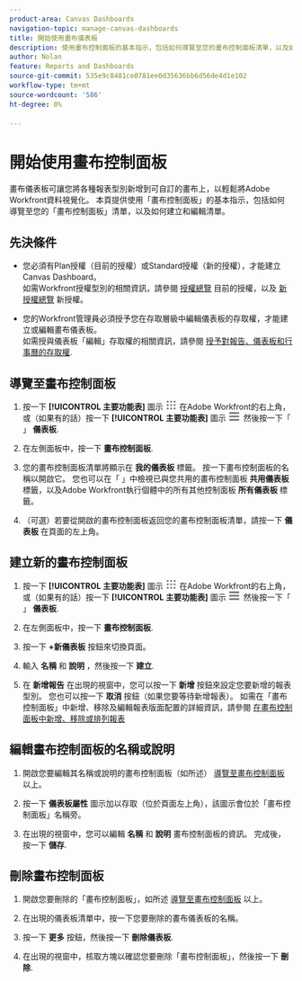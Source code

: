 ```yaml
---
product-area: Canvas Dashboards
navigation-topic: manage-canvas-dashboards
title: 開始使用畫布儀表板
description: 使用畫布控制面板的基本指示，包括如何導覽至您的畫布控制面板清單，以及如何建立和編輯它們。
author: Nolan
feature: Reports and Dashboards
source-git-commit: 535e9c8481ce0781ee0d35636bb6d56de4d1e102
workflow-type: tm+mt
source-wordcount: '586'
ht-degree: 0%

---
```


# 開始使用畫布控制面板

畫布儀表板可讓您將各種報表型別新增到可自訂的畫布上，以輕鬆將Adobe Workfront資料視覺化。 本頁提供使用「畫布控制面板」的基本指示，包括如何導覽至您的「畫布控制面板」清單，以及如何建立和編輯清單。

## 先決條件

* 您必須有Plan授權（目前的授權）或Standard授權（新的授權），才能建立Canvas Dashboard。\
  如需Workfront授權型別的相關資訊，請參閱 [授權總覽](/help/quicksilver/administration-and-setup/add-users/access-levels-and-object-permissions/wf-licenses.md) 目前的授權，以及 [新授權總覽](/help/quicksilver/administration-and-setup/add-users/how-access-levels-work/licenses-overview.md) 新授權。

* 您的Workfront管理員必須授予您在存取層級中編輯儀表板的存取權，才能建立或編輯畫布儀表板。\
  如需授與儀表板「編輯」存取權的相關資訊，請參閱 [授予對報告、儀表板和行事曆的存取權](/help/quicksilver/administration-and-setup/add-users/configure-and-grant-access/grant-access-reports-dashboards-calendars.md).

## 導覽至畫布控制面板

1. 按一下 **[!UICONTROL 主要功能表]** 圖示 ![主要功能表](/help/_includes/assets/main-menu-icon.png) 在Adobe Workfront的右上角，或（如果有的話）按一下 **[!UICONTROL 主要功能表]** 圖示 ![主要功能表](/help/_includes/assets/main-menu-icon-left-nav.png) 然後按一下「 」 **儀表板**.

1. 在左側面板中，按一下 **畫布控制面板**.

1. 您的畫布控制面板清單將顯示在 **我的儀表板** 標籤。 按一下畫布控制面板的名稱以開啟它。 您也可以在「 」中檢視已與您共用的畫布控制面板 **共用儀表板** 標籤，以及Adobe Workfront執行個體中的所有其他控制面板 **所有儀表板** 標籤。

1. （可選）若要從開啟的畫布控制面板返回您的畫布控制面板清單，請按一下 **儀表板** 在頁面的左上角。

## 建立新的畫布控制面板

1. 按一下 **[!UICONTROL 主要功能表]** 圖示 ![主要功能表](/help/_includes/assets/main-menu-icon.png) 在Adobe Workfront的右上角，或（如果有的話）按一下 **[!UICONTROL 主要功能表]** 圖示 ![主要功能表](/help/_includes/assets/main-menu-icon-left-nav.png) 然後按一下「 」 **儀表板**.

1. 在左側面板中，按一下 **畫布控制面板**.

1. 按一下 **+新儀表板** 按鈕來切換頁面。

1. 輸入 **名稱** 和 **說明** ，然後按一下 **建立**.

1. 在 **新增報告** 在出現的視窗中，您可以按一下 **新增** 按鈕來設定您要新增的報表型別。 您也可以按一下 **取消** 按鈕（如果您要等待新增報表）。 如需在「畫布控制面板」中新增、移除及編輯報表版面配置的詳細資訊，請參閱 [在畫布控制面板中新增、移除或排列報表](/help/quicksilver/reports-and-dashboards/canvas-dashboards/manage-canvas-dashboards/add-remove-arrange-reports.md)

## 編輯畫布控制面板的名稱或說明

1. 開啟您要編輯其名稱或說明的畫布控制面板（如所述） [導覽至畫布控制面板](#navigate-to-a-canvas-dashboard) 以上。

1. 按一下 **儀表板屬性** 圖示加以存取（位於頁面左上角），該圖示會位於「畫布控制面板」名稱旁。

1. 在出現的視窗中，您可以編輯 **名稱** 和 **說明** 畫布控制面板的資訊。 完成後，按一下 **儲存**.

## 刪除畫布控制面板

1. 開啟您要刪除的「畫布控制面板」，如所述 [導覽至畫布控制面板](#navigate-to-a-canvas-dashboard) 以上。

1. 在出現的儀表板清單中，按一下您要刪除的畫布儀表板的名稱。

1. 按一下 **更多** 按鈕，然後按一下 **刪除儀表板**.

1. 在出現的視窗中，核取方塊以確認您要刪除「畫布控制面板」，然後按一下 **刪除**.
